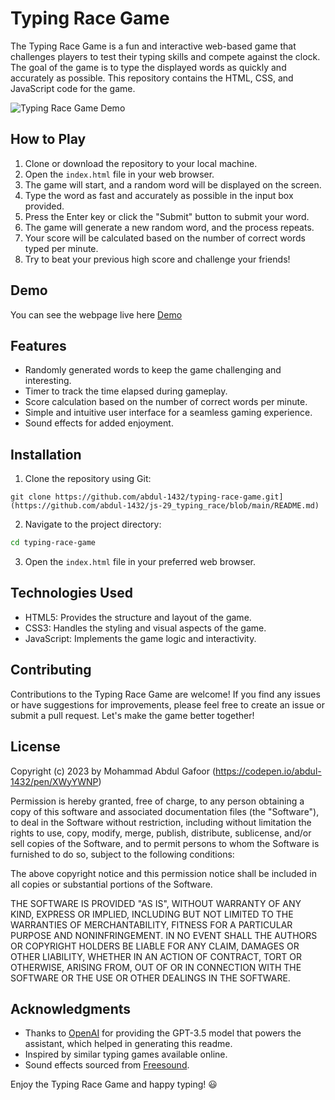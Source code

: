# Typing Race Game

The Typing Race Game is a fun and interactive web-based game that challenges players to test their typing skills and compete against the clock. The goal of the game is to type the displayed words as quickly and accurately as possible. This repository contains the HTML, CSS, and JavaScript code for the game.

![Typing Race Game Demo](demo.gif)

## How to Play

1. Clone or download the repository to your local machine.
2. Open the `index.html` file in your web browser.
3. The game will start, and a random word will be displayed on the screen.
4. Type the word as fast and accurately as possible in the input box provided.
5. Press the Enter key or click the "Submit" button to submit your word.
6. The game will generate a new random word, and the process repeats.
7. Your score will be calculated based on the number of correct words typed per minute.
8. Try to beat your previous high score and challenge your friends!

## Demo
You can see the webpage live here [Demo](https://codepen.io/abdul-1432/pen/XWyYWNP)

## Features

- Randomly generated words to keep the game challenging and interesting.
- Timer to track the time elapsed during gameplay.
- Score calculation based on the number of correct words per minute.
- Simple and intuitive user interface for a seamless gaming experience.
- Sound effects for added enjoyment.

## Installation

1. Clone the repository using Git:

```bash[
git clone https://github.com/abdul-1432/typing-race-game.git](https://github.com/abdul-1432/js-29_typing_race/blob/main/README.md)
```

2. Navigate to the project directory:

```bash
cd typing-race-game
```

3. Open the `index.html` file in your preferred web browser.

## Technologies Used

- HTML5: Provides the structure and layout of the game.
- CSS3: Handles the styling and visual aspects of the game.
- JavaScript: Implements the game logic and interactivity.

## Contributing

Contributions to the Typing Race Game are welcome! If you find any issues or have suggestions for improvements, please feel free to create an issue or submit a pull request. Let's make the game better together!

## License

Copyright (c) 2023 by Mohammad Abdul Gafoor (https://codepen.io/abdul-1432/pen/XWyYWNP)

Permission is hereby granted, free of charge, to any person obtaining a copy of this software and associated documentation files (the "Software"), to deal in the Software without restriction, including without limitation the rights to use, copy, modify, merge, publish, distribute, sublicense, and/or sell copies of the Software, and to permit persons to whom the Software is furnished to do so, subject to the following conditions:

The above copyright notice and this permission notice shall be included in all copies or substantial portions of the Software.

THE SOFTWARE IS PROVIDED "AS IS", WITHOUT WARRANTY OF ANY KIND, EXPRESS OR IMPLIED, INCLUDING BUT NOT LIMITED TO THE WARRANTIES OF MERCHANTABILITY, FITNESS FOR A PARTICULAR PURPOSE AND NONINFRINGEMENT. IN NO EVENT SHALL THE AUTHORS OR COPYRIGHT HOLDERS BE LIABLE FOR ANY CLAIM, DAMAGES OR OTHER LIABILITY, WHETHER IN AN ACTION OF CONTRACT, TORT OR OTHERWISE, ARISING FROM, OUT OF OR IN CONNECTION WITH THE SOFTWARE OR THE USE OR OTHER DEALINGS IN THE SOFTWARE.



## Acknowledgments

- Thanks to [OpenAI](https://openai.com) for providing the GPT-3.5 model that powers the assistant, which helped in generating this readme.
- Inspired by similar typing games available online.
- Sound effects sourced from [Freesound](https://freesound.org/).

Enjoy the Typing Race Game and happy typing! 😃
